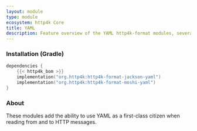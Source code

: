 ```yaml
---
layout: module
type: module
ecosystem: http4k Core
title: YAML
description: Feature overview of the YAML http4k-format modules, several of which support auto-marshalling into data classes.
---
```



### Installation (Gradle)

```kotlin
dependencies {
    {{< http4k_bom >}}
    implementation("org.http4k:http4k-format-jackson-yaml")
    implementation("org.http4k:http4k-format-moshi-yaml")
}
```

### About
These modules add the ability to use YAML as a first-class citizen when reading from and to HTTP messages. 

[http4k]: https://http4k.org
